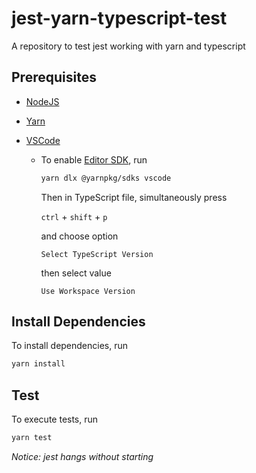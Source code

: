 # jest-yarn-typescript-test

A repository to test jest working with yarn and typescript

## Prerequisites

- [NodeJS](https://nodejs.org/)
- [Yarn](https://yarnpkg.com/)
- [VSCode](https://code.visualstudio.com/)

  - To enable [Editor SDK](https://yarnpkg.com/getting-started/editor-sdks), run

    ```sh
    yarn dlx @yarnpkg/sdks vscode
    ```

    Then in TypeScript file, simultaneously press

    `ctrl` + `shift` + `p`

    and choose option

    `Select TypeScript Version`

    then select value

    `Use Workspace Version`

## Install Dependencies

To install dependencies, run

```sh
yarn install
```

## Test

To execute tests, run

```sh
yarn test
```

_Notice: jest hangs without starting_
